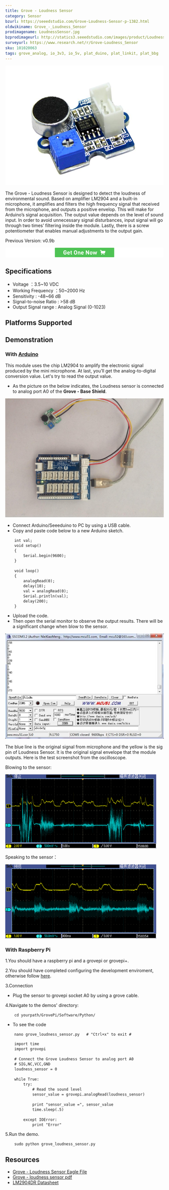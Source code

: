 ```yaml
---
title: Grove - Loudness Sensor
category: Sensor
bzurl: https://seeedstudio.com/Grove-Loudness-Sensor-p-1382.html
oldwikiname: Grove_-_Loudness_Sensor
prodimagename: LoudnessSensor.jpg
bzprodimageurl: http://statics3.seeedstudio.com/images/product/Loudness Sensor.jpg
surveyurl: https://www.research.net/r/Grove-Loudness_Sensor
sku: 101020063
tags: grove_analog, io_3v3, io_5v, plat_duino, plat_linkit, plat_bbg
---
```


![](https://raw.githubusercontent.com/SeeedDocument/Grove-Loudness_Sensor/master/img/LoudnessSensor.jpg)

The Grove - Loudness Sensor is designed to detect the loudness of environmental sound. Based on amplifier LM2904 and a built-in microphone, it amplifies and filters the high frequency signal that received from the microphone, and outputs a positive envelop. This will make for Arduino’s signal acquisition. The output value depends on the level of sound input. In order to avoid unnecessary signal disturbances, input signal will go through two times’ filtering inside the module. Lastly, there is a screw potentiometer that enables manual adjustments to the output gain.

Previous Version: v0.9b

[![](https://raw.githubusercontent.com/SeeedDocument/common/master/Get_One_Now_Banner.png)](http://www.seeedstudio.com/Grove-Loudness-Sensor-p-1382.html)

Specifications
--------------

-   Voltage ：3.5~10 VDC
-   Working Frequency ：50~2000 Hz
-   Sensitivity : -48~66 dB
-   Signal-to-noise Ratio : &gt;58 dB
-   Output Signal range : Analog Signal (0-1023)

Platforms Supported
-------------------

Demonstration
-------------

### With [Arduino](/Arduino "Arduino")

This module uses the chip LM2904 to amplify the electronic signal produced by the mini microphone. At last, you’ll get the analog-to-digital conversion value. Let's try to read the output value.

-   As the picture on the below indicates, the Loudness sensor is connected to analog port A0 of the **Grove - Base Shield**.

![](https://raw.githubusercontent.com/SeeedDocument/Grove-Loudness_Sensor/master/img/Loudness_Sensor_.JPG)

-   Connect Arduino/Seeeduino to PC by using a USB cable.
-   Copy and paste code below to a new Arduino sketch.

```
    int val;
    void setup()
    {
        Serial.begin(9600);
    }

    void loop()
    {
        analogRead(0);
        delay(10);
        val = analogRead(0);
        Serial.println(val);
        delay(200);
    }
```

-   Upload the code.
-   Then open the serial monitor to observe the output results. There will be a significant change when blow to the sensor.

![](https://raw.githubusercontent.com/SeeedDocument/Grove-Loudness_Sensor/master/img/Loudness_Sensor.jpg)

The blue line is the original signal from microphone and the yellow is the sig pin of Loudness Sensor. It is the original signal envelope that the module outputs. Here is the test screenshot from the oscilloscope.

Blowing to the sensor:

![](https://raw.githubusercontent.com/SeeedDocument/Grove-Loudness_Sensor/master/img/Loudness_Sensor_Test_1.bmp)

Speaking to the sensor：

![](https://raw.githubusercontent.com/SeeedDocument/Grove-Loudness_Sensor/master/img/Loudness_Sensor_Test_3.bmp)

### With Raspberry Pi

1.You should have a raspberry pi and a grovepi or grovepi+.

2.You should have completed configuring the development enviroment, otherwise follow [here](/GrovePiPlus).

3.Connection

-   Plug the sensor to grovepi socket A0 by using a grove cable.

4.Navigate to the demos' directory:
```
    cd yourpath/GrovePi/Software/Python/
```

-   To see the code
```
    nano grove_loudness_sensor.py   # "Ctrl+x" to exit #
```
```
    import time
    import grovepi

    # Connect the Grove Loudness Sensor to analog port A0
    # SIG,NC,VCC,GND
    loudness_sensor = 0

    while True:
        try:
            # Read the sound level
            sensor_value = grovepi.analogRead(loudness_sensor)

            print "sensor_value =", sensor_value
            time.sleep(.5)

        except IOError:
            print "Error"
```

5.Run the demo.
```
    sudo python grove_loudness_sensor.py
```

Resources
--------

- [Grove - Loudness Sensor Eagle File](https://raw.githubusercontent.com/SeeedDocument/Grove-Loudness_Sensor/master/res/Grove-Loudness_Sensor_Eagle_File.zip)
- [Grove - loudness sensor pdf](https://raw.githubusercontent.com/SeeedDocument/Grove-Loudness_Sensor/master/res/Grove_loudness_sensor.pdf)
- [LM2904DR Datasheet](https://raw.githubusercontent.com/SeeedDocument/Grove-Loudness_Sensor/master/res/LM2904DR.pdf)

<!-- This Markdown file was created from http://www.seeedstudio.com/wiki/Grove_-_Loudness_Sensor -->
